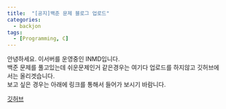 ```yaml
---
title:  "[공지]백준 문제 블로그 업로드"
categories:
  - backjon
tags:
  - [Programming, C]
---
```


안녕하세요. 이서버를 운영중인 INMD입니다.<br>
백준 문제를 풀고있는데 쉬운문제인거 같은경우는 여기다 업로드를 하지않고 깃허브에서는 올리겟습니다. <br>보고 싶은 경우는 아래에 링크를 통해서 들어가 보시기 바람니다.<br>

[깃허브]("https://github.com/INMD1/study-file")

